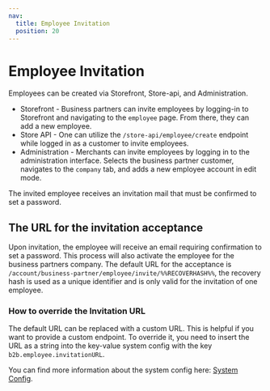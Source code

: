 ```yaml
---
nav:
  title: Employee Invitation
  position: 20
---
```


# Employee Invitation

Employees can be created via Storefront, Store-api, and Administration. 

- Storefront - Business partners can invite employees by logging-in to Storefront and navigating to the `employee` page. From there, they can add a new employee.
- Store API - One can utilize the `/store-api/employee/create` endpoint while logged in as a customer to invite employees.
- Administration - Merchants can invite employees by logging in to the administration interface. Selects the business partner customer, navigates to the `company` tab, and adds a new employee account in edit mode.

The invited employee receives an invitation mail that must be confirmed to set a password.

## The URL for the invitation acceptance

Upon invitation, the employee will receive an email requiring confirmation to set a password. This process will also activate the employee for the business partners company.
The default URL for the acceptance is `/account/business-partner/employee/invite/%%RECOVERHASH%%`, the recovery hash is used as a unique identifier and is only valid for the invitation of one employee.

### How to override the Invitation URL

The default URL can be replaced with a custom URL. This is helpful if you want to provide a custom endpoint.
To override it, you need to insert the URL as a string into the key-value system config with the key `b2b.employee.invitationURL`.

You can find more information about the system config here: [System Config](/guides/plugins/apps/configuration.md).